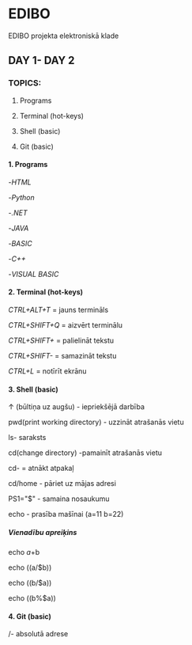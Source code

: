 # EDIBO
EDIBO projekta elektroniskā klade


## DAY 1- DAY 2


### TOPICS:
1. Programs


2. Terminal (hot-keys)


3. Shell (basic)


4. Git (basic)




#### 1. Programs
-*HTML*


-*Python*


-*.NET*


-*JAVA*


-*BASIC*


-*C++*


-*VISUAL BASIC*



#### 2. Terminal (hot-keys)


*CTRL+ALT+T* = jauns termināls


*CTRL+SHIFT+Q* = aizvērt terminālu


*CTRL+SHIFT+* = palielināt tekstu


*CTRL+SHIFT-* = samazināt tekstu


*CTRL+L* = notīrīt ekrānu



####  3. Shell (basic)



 ↑ (būltiņa uz augšu) - iepriekšējā darbība
 
 
 pwd(print working directory) - uzzināt atrašanās vietu
 
 
 ls- saraksts 
 
 
 
 
 cd(change directory) -pamainīt atrašanās vietu
 
 
 
 
 cd- = atnākt atpakaļ
 
 
 cd/home - pāriet uz mājas adresi 
 


 PS1="$" - samaina nosaukumu 



 echo - prasība mašīnai 
(a=11
b=22)


 ##### Vienadību apreiķins


echo $a+$b

 
echo $(($a/$b)) 

 
echo $(($b/$a)) 

 
echo $(($b%$a))  




####  4. Git (basic)


/- absolutā adrese







